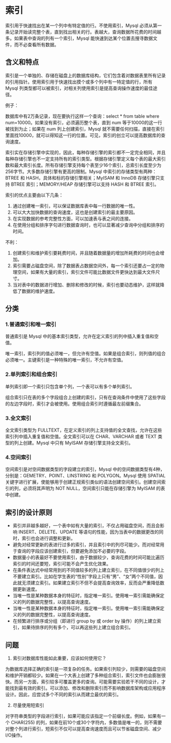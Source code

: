 # 索引

索引用于快速找出在某一个列中有特定值的行。不使用索引，Mysql 必须从第一条记录开始读完整个表，直到找出相关的行。表越大，查询数据所花费的时间越多。如果表中查询的列有一个索引，Mysql 能快速到达某个位置去搜寻数据文件，而不必查看所有数据。

## 含义和特点

索引是一个单独的、存储在磁盘上的数据库结构，它们包含着对数据表里所有记录的引用指针。使用索引用于快速找出摸个或多个列中有一特定值的行，所有 Mysql 列类型都可以被索引，对相关列使用索引是提高查询操作速度的最佳途径。

例子：

数据库中有2万条记录，现在要执行这样一个查询：select * from table where num=10000。如果没有索引，必须遍历整个表，直到 num 等于10000的这一行被找到为止；如果在 num 列上创建索引，Mysql 就不需要任何扫描，直接在索引里面找10000，就可以得知这一行的位置。可见，索引的创立可以提高数据库的查询速度。

索引实在存储引擎中实现的，因此，每种存储引擎的索引都不一定完全相同，并且每种存储引擎也不一定支持所有的索引类型。根据存储引擎定义每个表的最大索引数和最大索引长度。所有存储引擎支持每个表至少16个索引，总索引长度至少为256字节。大多数存储引擎有更高的限制。Mysql 中索引的存储类型有两种：BTREE 和 HASH，具体和标的存储引擎相关；MyISAM 和 InnoDB 存储引擎只支持 BTREE 索引；MEMORY/HEAP 存储引擎可以支持 HASH 和 BTREE 索引。

索引的优点主要由以下几条：

1. 通过创建唯一索引，可以保证数据库表中每一行数据的唯一性。
2. 可以大大加快数据的查询速度，这也是创建索引的最主要原因。
3. 在实现数据的参考完整性方面，可以加速表与表之间的连接。
4. 在使用分组和排序字句进行数据查询时，也可以显著减少查询中分组和排序的时间。

不利：

1. 创建索引和维护索引要耗费时间，并且随着数据量的增加所耗费的时间也会增加。
2. 索引需要占磁盘空间，除了数据表占数据空间外，每一个索引还要占一定的物理空间，如果有大量的索引，索引文件可能比数据文件更快达到最大文件尺寸。
3. 当对表中的数据进行增加、删除和修改的时候，索引也要动态维护，这样就降低了数据的维护速度。

## 分类

### 1.普通索引和唯一索引

普通索引是 Mysql 中的基本索引类型，允许在定义索引的列中插入重复值和空值。

唯一索引，索引列的值必须唯一，但允许有空值。如果是组合索引，则列值的组合必须唯一。主键索引是一种特殊的唯一索引，不允许有空值。

### 2.单列索引和组合索引

单列索引即一个索引只包含单个列，一个表可以有多个单列索引。

组合索引只在表的多个字段组合上创建的索引，只有在查询条件中使用了这些字段的左边字段时，索引才会被使用。使用组合索引时遵循最左前缀集合。

### 3.全文索引

全文索引类型为 FULLTEXT，在定义索引的列上支持值的全文查找，允许在这些索引列中插入重复值和空值。全文索引可以在 CHAR、VARCHAR 或者 TEXT 类型的列上创建。Mysql 中只有 MyISAM 存储引擎支持全文索引。

### 4.空间索引

空间索引是对空间数据类型的字段建立的索引，Mysql 中的空间数据类型有4种，分别是：GEMETRY、POINT、LINSTRING 和 POLYGON。Mysql 使用 SPATIAL 关键字进行扩展，使能够用于创建正规索引类似的语法创建空间索引。创建空间索引的列，必须将其声明为 NOT NULL，空间索引只能在存储引擎为 MyISAM 的表中创建。

## 索引的设计原则

- 索引并非越多越好，一个表中如有大量的索引，不仅占用磁盘空间，而且会影响 INSERT、DELETE、UPDATE 等语句的性能，因为当表中的数据更改的同时，索引也会进行调整和更新。
- 避免对经常更新的表进行过多的索引，并且索引中的列尽可能少。而对经常用于查询的字段应该创建索引，但要避免添加不必要的字段。
- 数据量小的表最好不要使用索引，由于数据较少，查询花费的时间可能比遍历索引的时间还要短，索引可能不会产生优化效果。
- 在条件表达式中经常用到的不同值较多的列上建立索引，在不同值很少的列上不要建立索引。比如在学生表的“性别”字段上只有“男”、“女”两个不同值，因此就无须建立索引。如果建立索引不但不会提高查询效率，反而会严重降低数据更新速度。
- 当唯一性是某种数据本身的特征时，指定唯一索引。使用唯一索引需能确保定义的列的数据完整性，以提高查询速度。
- 当唯一性是某种数据本身的特征时，指定唯一索引。使用唯一索引需能确保定义的列的数据完整性，以提高查询速度。
- 在频繁进行排序或分组（即进行 group by 或 order by 操作）的列上建立索引，如果待排序的列有多个，可以再这些列上建立组合索引。


## 问题
1. 索引对数据库性能如此重要，应该如何使用它？

为数据库选择正确的索引是一项复杂的任务。如果索引列较少，则需要的磁盘空间和维护开销都较少。如果在一个大表上创建了多种组合索引，索引文件也会膨胀很快。而另一方面，索引较多可覆盖更多的查询。可能需要实验若干不同的设计，才能找到最有效的索引。可以添加、修改和删除索引而不影响数据库架构或应用程序设计。因此，应尝试多个不同的索引从而建立最优的索引。

2. 尽量使用短索引

对字符串类型的字段进行索引，如果可能应该指定一个前缀长度。例如，如果有一个 CHAR(255) 的列，如果在前10个或30个字符内，多数值是唯一的，则不需要对整个列进行索引，短索引不仅可以提高查询速度而且可以节省磁盘空间、减少I/O操作。
